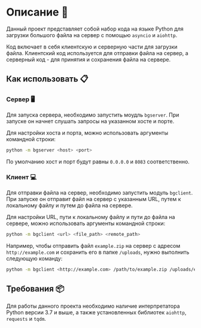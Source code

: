 # Описание 🚀

Данный проект представляет собой набор кода на языке Python для загрузки большого файла на сервер с помощью `asyncio` и `aiohttp`.

Код включает в себя клиентскую и серверную части для загрузки файла. Клиентский код используется для отправки файла на сервер, а серверный код - для принятия и сохранения файла на сервере.

## Как использовать 📋

### Сервер 🖥️

Для запуска сервера, необходимо запустить моудль `bgserver`. При запуске он начнет слушать запросы на указанном хосте и порте.

Для настройки хоста и порта, можно использовать аргументы командной строки:

```bash
python -m bgserver <host> <port>
```

По умолчанию хост и порт будут равны `0.0.0.0` и `8083` соответственно.

### Клиент 💻

Для отправки файла на сервер, необходимо запустить модуль  `bgclient`. При запуске он отправит файл на сервер с указанным URL, путем к локальному файлу и путем до файла на сервере.

Для настройки URL, пути к локальному файлу и пути до файла на сервере, можно использовать аргументы командной строки:

```bash
python -m bgclient <url> <file_path> <remote_path>
```

Например, чтобы отправить файл `example.zip` на сервер с адресом `http://example.com` и сохранить его в папке `/uploads`, нужно выполнить следующую команду:

```bash
python -m bgclient <http://example.com> /path/to/example.zip /uploads/example.zip
```

## Требования 📦

Для работы данного проекта необходимо наличие интерпретатора Python версии 3.7 и выше, а также установленных библиотек `aiohttp`, `requests` и `tqdm`.
